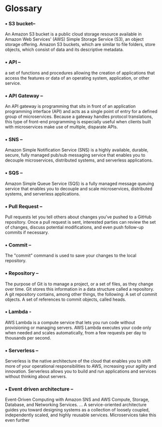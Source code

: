 # Glossary
### •	S3 bucket– 
An Amazon S3 bucket is a public cloud storage resource available in Amazon Web Services' (AWS) Simple Storage Service (S3), an object storage offering. Amazon S3 buckets, which are similar to file folders, store objects, which consist of data and its descriptive metadata.

### •	API – 
a set of functions and procedures allowing the creation of applications that access the features or data of an operating system, application, or other service.

### •	API Gateway – 
An API gateway is programming that sits in front of an application programming interface (API) and acts as a single point of entry for a defined group of microservices. Because a gateway handles protocol translations, this type of front-end programming is especially useful when clients built with microservices make use of multiple, disparate APIs.

### •	SNS – 
Amazon Simple Notification Service (SNS) is a highly available, durable, secure, fully managed pub/sub messaging service that enables you to decouple microservices, distributed systems, and serverless applications. 

### •	SQS – 
Amazon Simple Queue Service (SQS) is a fully managed message queuing service that enables you to decouple and scale microservices, distributed systems, and serverless applications. 

### •	Pull Request – 
Pull requests let you tell others about changes you've pushed to a GitHub repository. Once a pull request is sent, interested parties can review the set of changes, discuss potential modifications, and even push follow-up commits if necessary.

### •	Commit – 
The "commit" command is used to save your changes to the local repository. 

### •	Repository – 
The purpose of Git is to manage a project, or a set of files, as they change over time. Git stores this information in a data structure called a repository. A git repository contains, among other things, the following: A set of commit objects. A set of references to commit objects, called heads.

### •	Lambda - 
AWS Lambda is a compute service that lets you run code without provisioning or managing servers. AWS Lambda executes your code only when needed and scales automatically, from a few requests per day to 
thousands per second.

### •	Serverless – 
Serverless is the native architecture of the cloud that enables you to shift more of your operational responsibilities to AWS, increasing your agility and innovation. Serverless allows you to build and run applications and services without thinking about servers.

### •	Event driven architecture –
Event-Driven Computing with Amazon SNS and AWS Compute, Storage, Database, and Networking Services. ... A service-oriented architecture guides you toward designing systems as a collection of loosely coupled, independently scaled, and highly reusable services. Microservices take this even further
